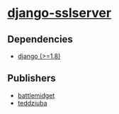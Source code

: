 # [django-sslserver](https://pypi.org/project/django-sslserver)

## Dependencies
- [django (>=1.8)](packages/d/django.md)



## Publishers
- [battlemidget](https://pypi.org/user/battlemidget)
- [teddziuba](https://pypi.org/user/teddziuba)

